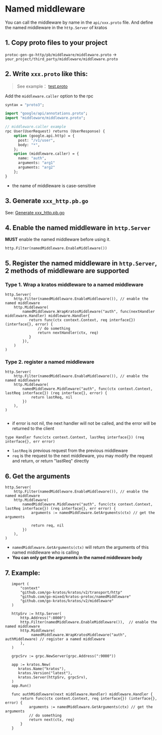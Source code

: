 
# Named middleware

You can call the middleware by name in the `api/xxx.proto` file.
And define the named middleware in the `http.Server` of kratos

## 1. Copy proto files to your project

`protoc-gen-go-http/pb/middleware/middleware.proto` -> `your_project/third_party/middleware/middleware.proto`

## 2. Write `xxx.proto` like this:

> See example： [test.proto](../protoc-gen-go-http/examples/test.proto)

Add the `middleware.caller` option to the rpc

```proto
syntax = "proto3";

import "google/api/annotations.proto";
import "middleware/middleware.proto";

// middleware.caller example
rpc User(UserRequest) returns (UserResponse) {
    option (google.api.http) = {
      post: "/v1/user",
      body: "*",
    };
    option (middleware.caller) = {
      name: "auth",
      arguments: "arg1"
      arguments: "arg2"
    };
}

```

- the name of middleware is case-sensitive

## 3. Generate `xxx_http.pb.go`

See: [Generate xxx_http.pb.go](../README.md#generate-xxx_http.pb.go)

## 4. Enable the named middleware in `http.Server`
**MUST** enable the named middleware before using it.

```golang
http.Filter(namedMiddleware.EnableMiddleware())
```

## 5. Register the named middleware in `http.Server`, 2 methods of middleware are supported


### Type 1. Wrap a kratos middleware to a named middleware

```golang
http.Server(
    http.Filter(namedMiddleware.EnableMiddleware()), // enable the named middleware
    http.Middleware(
        namedMiddleware.WrapKratosMiddleware("auth", func(nextHandler middleware.Handler) middleware.Handler{
           return func(ctx context.Context, req interface{}) (interface{}, error) {
               // do something
               return nextHandler(ctx, req)
           }
        }),
    )
)
```

### Type 2. register a named middleware

```golang
http.Server(
    http.Filter(namedMiddleware.EnableMiddleware()), // enable the named middleware
    http.Middleware(
        namedMiddleware.Middleware("auth", func(ctx context.Context, lastReq interface{}) (req interface{}, error) {
            return lastReq, nil
        })
    ),
)
   
```
- if error is not nil, the next handler will not be called, and the error will be returned to the client

```
type Handler func(ctx context.Context, lastReq interface{}) (req interface{}, err error)
```

- `lastReq` is previous request from the previous middleware
- `req` is the request to the next middleware, you may modify the request and return, or return "lastReq" directly

## 6. Get the arguments

```golang
http.Server(
    http.Filter(namedMiddleware.EnableMiddleware()), // enable the named middleware
    http.Middleware(
        namedMiddleware.Middleware("auth", func(ctx context.Context, lastReq interface{}) (req interface{}, err error) {
            arguments := namedMiddleware.GetArguments(ctx) // get the arguments

            return req, nil
        })
    ),
)
```

- `namedMiddleware.GetArguments(ctx)` will return the arguments of this named middleware who is calling
- **You can only get the arguments in the named middleware body**


## 7. Example:

```golang 
   import (
       "context"
       "github.com/go-kratos/kratos/v2/transport/http"
       "github.com/go-mixed/kratos-protoc/namedMiddleware"
       "github.com/go-kratos/kratos/v2/middleware"
   )
   
   httpSrv := http.Server(
       http.Address(":8000")
       http.Filter(namedMiddleware.EnableMiddleware()),  // enable the named middleware
       http.Middleware(
            namedMiddleware.WrapKratosMiddleware("auth", authMiddleware) // register a named middleware
       ),
   )
   
   grpcSrv := grpc.NewServer(grpc.Address(":9000"))
   
   app := kratos.New(
      kratos.Name("kratos"),
      kratos.Version("latest"),
      kratos.Server(httpSrv, grpcSrv),
   )
   app.Run()
   
   func authMiddleware(next middleware.Handler) middleware.Handler {
       return func(ctx context.Context, req interface{}) (interface{}, error) {
           arguments := namedMiddleware.GetArguments(ctx) // get the arguments
           // do something
           return next(ctx, req)
       }
   }
```